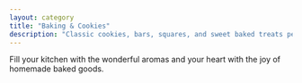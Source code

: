 ```yaml
---
layout: category  
title: "Baking & Cookies"
description: "Classic cookies, bars, squares, and sweet baked treats perfect for any occasion."
---
```


Fill your kitchen with the wonderful aromas and your heart with the joy of homemade baked goods.